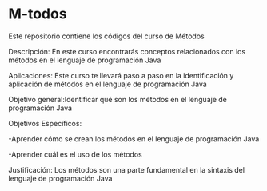 # M-todos
Este repositorio contiene los códigos del curso de Métodos 


Descripción: En este curso encontrarás conceptos relacionados con los métodos en el lenguaje de programación Java

Aplicaciones: Este curso te llevará paso a paso en la identificación y aplicación de métodos en el lenguaje de programación Java 

Objetivo general:Identificar qué son los métodos en el lenguaje de programación Java 

Objetivos Específicos: 

-Aprender cómo se crean los métodos en el lenguaje de programación Java 

-Aprender cuál es el uso de los métodos 

Justificación:
Los métodos son una  parte fundamental en la sintaxis del lenguaje de programación Java

